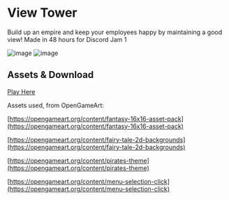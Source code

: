 # View Tower
Build up an empire and keep your employees happy by maintaining a good view! Made in 48 hours for Discord Jam 1

![image](https://img.itch.zone/aW1hZ2UvMzgwMzU1LzE5MDU5MDUucG5n/original/PZX9BC.png)
![image](https://img.itch.zone/aW1hZ2UvMzgwMzU1LzE5MDU3MzYucG5n/original/Y5XrtN.png)

## Assets & Download

[Play Here](https://jordanb84.itch.io/view-tower)

Assets used, from OpenGameArt:

[https://opengameart.org/content/fantasy-16x16-asset-pack](https://opengameart.org/content/fantasy-16x16-asset-pack)

[https://opengameart.org/content/fairy-tale-2d-backgrounds](https://opengameart.org/content/fairy-tale-2d-backgrounds)

[https://opengameart.org/content/pirates-theme](https://opengameart.org/content/pirates-theme)

[https://opengameart.org/content/menu-selection-click](https://opengameart.org/content/menu-selection-click)
